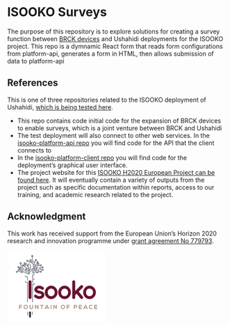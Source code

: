 # ISOOKO Surveys
The purpose of this repository is to explore solutions for creating a survey function between [BRCK devices](https://www.brck.com/connectivity/) and Ushahidi deployments for the ISOOKO project. This repo is a dymnamic React form that reads form configurations from platform-api, generates a form in HTML, then allows submission of data to platform-api
## References
This is one of three repositories related to the ISOOKO deployment of Ushahidi, [which is being tested here](https://isooko-stg.ushahidi.com/).
* This repo contains code initial code for the expansion of BRCK devices to enable surveys, which is a joint venture between BRCK and Ushahidi 
* The test deployment will also connect to other web services. In the [isooko-platform-api repo](https://github.com/ushahidi/isooko-platform-api) you will find code for the API that the client connects to
* In the [isooko-platform-client repo](https://github.com/ushahidi/isooko-platform-client) you will find code for the deployment’s graphical user interface.
* The project website for this [ISOOKO H2020 European Project can be found here](http://isooko.eu/). It will eventually contain a variety of outputs from the project such as specific documentation within reports, access to our training, and academic research related to the project. 

## Acknowledgment
This work has received support from the European Union’s Horizon 2020 research and innovation programme under [grant agreement No 779793](https://cordis.europa.eu/project/rcn/213085_en.html).

![ISOOKO Logo](images/ISOOKO_logo_small.png)
